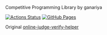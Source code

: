 Competitive Programming Library by ganariya

[![Actions Status](https://github.com/Ganariya/library/workflows/verify/badge.svg)](https://github.com/Ganariya/library/actions)
[![GitHub Pages](https://img.shields.io/static/v1?label=GitHub+Pages&message=+&color=brightgreen&logo=github)](https://Ganariya.github.io/library/)

Original [online-judge-verify-helper](https://github.com/kmyk/online-judge-verify-helper/blob/master/README.ja.md)
